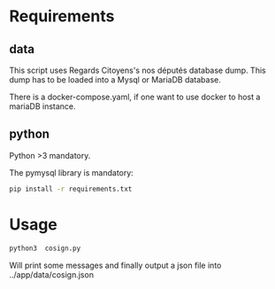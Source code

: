 


# Requirements

## data
This script uses Regards Citoyens's nos députés database dump.
This dump has to be loaded into a Mysql or MariaDB database.

There is a docker-compose.yaml, if one want to use docker to host a mariaDB instance.

## python

Python >3 mandatory.

The pymysql library is mandatory:
```bash
pip install -r requirements.txt
```

# Usage

```bash
python3  cosign.py
```

Will print some messages and finally output a json file into ../app/data/cosign.json
